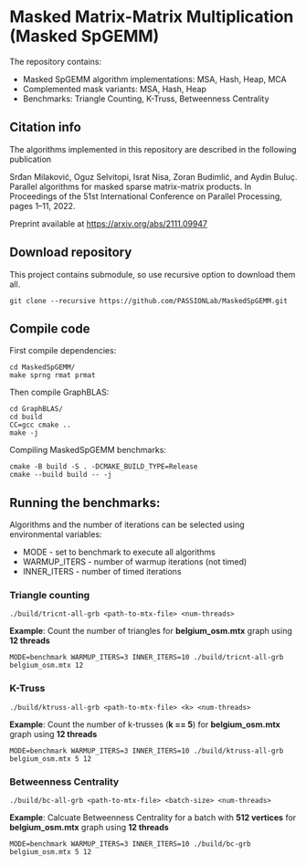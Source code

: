 # Masked Matrix-Matrix Multiplication (Masked SpGEMM)

The repository contains:
- Masked SpGEMM algorithm implementations: MSA, Hash, Heap, MCA
- Complemented mask variants: MSA, Hash, Heap
- Benchmarks: Triangle Counting, K-Truss, Betweenness Centrality

## Citation info

The algorithms implemented in this repository are described in the following publication

Srđan Milaković, Oguz Selvitopi, Israt Nisa, Zoran Budimlić, and Aydin Buluç. Parallel algorithms for masked sparse matrix-matrix products. In Proceedings of the 51st International Conference on Parallel Processing, pages 1–11, 2022.

Preprint available at https://arxiv.org/abs/2111.09947

## Download repository

This project contains submodule, so use recursive option to download them all.

```shell
git clone --recursive https://github.com/PASSIONLab/MaskedSpGEMM.git
```
## Compile code

First compile dependencies:
```shell
cd MaskedSpGEMM/
make sprng rmat prmat
```

Then compile GraphBLAS:
```shell
cd GraphBLAS/
cd build
CC=gcc cmake ..
make -j
```

Compiling MaskedSpGEMM benchmarks:
```shell
cmake -B build -S . -DCMAKE_BUILD_TYPE=Release
cmake --build build -- -j
```

## Running the benchmarks:
Algorithms and the number of iterations can be selected using environmental variables:
- MODE - set to benchmark to execute all algorithms
- WARMUP_ITERS - number of warmup iterations (not timed)
- INNER_ITERS - number of timed iterations

### Triangle counting
```shell
./build/tricnt-all-grb <path-to-mtx-file> <num-threads>
```
**Example**: Count the number of triangles for **belgium_osm.mtx** graph using **12 threads**
```shell
MODE=benchmark WARMUP_ITERS=3 INNER_ITERS=10 ./build/tricnt-all-grb belgium_osm.mtx 12
```

### K-Truss
```shell
./build/ktruss-all-grb <path-to-mtx-file> <k> <num-threads>
```
**Example**: Count the number of k-trusses (**k == 5**) for **belgium_osm.mtx** graph using **12 threads**
```shell
MODE=benchmark WARMUP_ITERS=3 INNER_ITERS=10 ./build/ktruss-all-grb belgium_osm.mtx 5 12
```

### Betweenness Centrality
```shell
./build/bc-all-grb <path-to-mtx-file> <batch-size> <num-threads>
```
**Example**: Calcuate Betweenness Centrality for a batch with **512 vertices** for **belgium_osm.mtx** graph using **12 threads**
```shell
MODE=benchmark WARMUP_ITERS=3 INNER_ITERS=10 ./build/bc-grb belgium_osm.mtx 5 12
```
